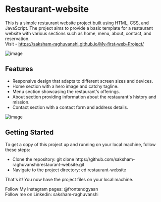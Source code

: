 # Restaurant-website
This is a simple restaurant website project built using HTML, CSS, and JavaScript. The project aims to provide a basic template for a restaurant website with various sections such as home, menu, about, contact, and reservation.
<br>
Visit - https://saksham-raghuvanshi.github.io/My-first-web-Project/
<br>

![image](https://github.com/saksham-raghuvanshi/restaurant-website/assets/86155054/dc4e2e43-90dc-4707-8366-cfd09403e798)

<h2>Features</h2>
<ul>
  <li>Responsive design that adapts to different screen sizes and devices.</li>
  <li>Home section with a hero image and catchy tagline.</li>
  <li>Menu section showcasing the restaurant's offerings.</li>
  <li>About section providing information about the restaurant's history and mission.</li>
  <li>Contact section with a contact form and address details.</li>
 </ul>
 
 ![image](https://github.com/saksham-raghuvanshi/restaurant-website/assets/86155054/d9e1bb79-94f9-4505-9f52-a031b004cf2a)


<h2>Getting Started</h2>
To get a copy of this project up and running on your local machine, follow these steps:
<ul>
<li>Clone the repository: git clone https://github.com/saksham-raghuvanshi/restaurant-website.git </li>
  <li>Navigate to the project directory: cd restaurant-website</li>
</ul>  
That's it! You now have the project files on your local machine.
  
  
Follow My Instagram pages: @frontendgyaan
<br>
Follow me on Linkedin: saksham-raghuvanshi

